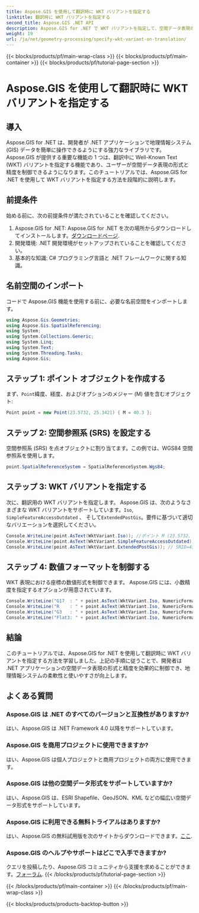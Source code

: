```yaml
---
title: Aspose.GIS を使用して翻訳時に WKT バリアントを指定する
linktitle: 翻訳時に WKT バリアントを指定する
second_title: Aspose.GIS .NET API
description: Aspose.GIS for .NET で WKT バリアントを指定して、空間データ表現の形式と精度を効果的に制御する方法を学びます。
weight: 19
url: /ja/net/geometry-processing/specify-wkt-variant-on-translation/
---
```


{{< blocks/products/pf/main-wrap-class >}}
{{< blocks/products/pf/main-container >}}
{{< blocks/products/pf/tutorial-page-section >}}

# Aspose.GIS を使用して翻訳時に WKT バリアントを指定する

## 導入
Aspose.GIS for .NET は、開発者が .NET アプリケーションで地理情報システム (GIS) データを簡単に操作できるようにする強力なライブラリです。 Aspose.GIS が提供する重要な機能の 1 つは、翻訳中に Well-Known Text (WKT) バリアントを指定する機能であり、ユーザーが空間データ表現の形式と精度を制御できるようになります。このチュートリアルでは、Aspose.GIS for .NET を使用して WKT バリアントを指定する方法を段階的に説明します。
## 前提条件
始める前に、次の前提条件が満たされていることを確認してください。
1. Aspose.GIS for .NET: Aspose.GIS for .NET を次の場所からダウンロードしてインストールします。[ダウンロードページ](https://releases.aspose.com/gis/net/).
2. 開発環境: .NET 開発環境がセットアップされていることを確認してください。
3. 基本的な知識: C# プログラミング言語と .NET フレームワークに関する知識。

## 名前空間のインポート
コードで Aspose.GIS 機能を使用する前に、必要な名前空間をインポートします。
```csharp
using Aspose.Gis.Geometries;
using Aspose.Gis.SpatialReferencing;
using System;
using System.Collections.Generic;
using System.Linq;
using System.Text;
using System.Threading.Tasks;
using Aspose.Gis;
```
## ステップ 1: ポイント オブジェクトを作成する
まず、`Point`緯度、経度、およびオプションのメジャー (M) 値を含むオブジェクト:
```csharp
Point point = new Point(23.5732, 25.3421) { M = 40.3 };
```
## ステップ 2: 空間参照系 (SRS) を設定する
空間参照系 (SRS) を点オブジェクトに割り当てます。この例では、WGS84 空間参照系を使用します。
```csharp
point.SpatialReferenceSystem = SpatialReferenceSystem.Wgs84;
```
## ステップ 3: WKT バリアントを指定する
次に、翻訳用の WKT バリアントを指定します。 Aspose.GIS は、次のようなさまざまな WKT バリアントをサポートしています。`Iso`, `SimpleFeatureAccessOutdated` 、 そして`ExtendedPostGis`。要件に基づいて適切なバリエーションを選択してください。
```csharp
Console.WriteLine(point.AsText(WktVariant.Iso)); //ポイント M (23.5732、25.3421、40.3)
Console.WriteLine(point.AsText(WktVariant.SimpleFeatureAccessOutdated)); //ポイント (23.5732、25.3421)
Console.WriteLine(point.AsText(WktVariant.ExtendedPostGis)); // SRID=4326;POINTM (23.5732、25.3421、40.3)
```
## ステップ 4: 数値フォーマットを制御する
WKT 表現における座標の数値形式を制御できます。 Aspose.GIS には、小数精度を指定するオプションが用意されています。
```csharp
Console.WriteLine("G17  : " + point.AsText(WktVariant.Iso, NumericFormat.General(17))); //ポイント M (23.5732 25.342099999999999 40.299999999999997)
Console.WriteLine("R    : " + point.AsText(WktVariant.Iso, NumericFormat.RoundTrip)); //ポイント M (23.5732 25.3421 40.3)
Console.WriteLine("G3   : " + point.AsText(WktVariant.Iso, NumericFormat.General(3))); //ポイントM (23.6 25.3 40.3)
Console.WriteLine("Flat3: " + point.AsText(WktVariant.Iso, NumericFormat.Flat(3))); //ポイント M (23.573 25.342 40.3)
```

## 結論
このチュートリアルでは、Aspose.GIS for .NET を使用して翻訳時に WKT バリアントを指定する方法を学習しました。上記の手順に従うことで、開発者は .NET アプリケーションの空間データ表現の形式と精度を効果的に制御でき、地理情報システムの柔軟性と使いやすさが向上します。
## よくある質問
### Aspose.GIS は .NET のすべてのバージョンと互換性がありますか?
はい、Aspose.GIS は .NET Framework 4.0 以降をサポートしています。
### Aspose.GIS を商用プロジェクトに使用できますか?
はい、Aspose.GIS は個人プロジェクトと商用プロジェクトの両方に使用できます。
### Aspose.GIS は他の空間データ形式をサポートしていますか?
はい、Aspose.GIS は、ESRI Shapefile、GeoJSON、KML などの幅広い空間データ形式をサポートしています。
### Aspose.GIS に利用できる無料トライアルはありますか?
はい、Aspose.GIS の無料試用版を次のサイトからダウンロードできます。[ここ](https://releases.aspose.com/).
### Aspose.GIS のヘルプやサポートはどこで入手できますか?
クエリを投稿したり、Aspose.GIS コミュニティから支援を求めることができます。[フォーラム](https://forum.aspose.com/c/gis/33).
{{< /blocks/products/pf/tutorial-page-section >}}

{{< /blocks/products/pf/main-container >}}
{{< /blocks/products/pf/main-wrap-class >}}

{{< blocks/products/products-backtop-button >}}
